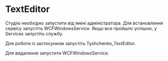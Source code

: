 # TextEditor
Студію необхідно запустити від імені адміністратора.
Для встановлення сервісу запустіть WCFWindowsService. Якщо все пройшло успішно, у Services запустіть службу.

Для роботи із застосунком запустіть Tyshchenko_TextEditor.

Для видалення запустити WCFWindowsService.
